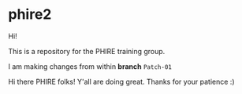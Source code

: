 # phire2
Hi!

This is a repository for the PHIRE training group.

I am making changes from within **branch** `Patch-01`

Hi there PHIRE folks! Y'all are doing great. Thanks for your patience :)
